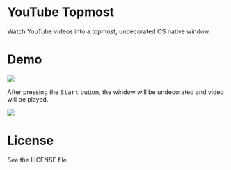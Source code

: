 YouTube Topmost
===============

Watch YouTube videos into a topmost, undecorated OS native window.

# Demo

![](http://i.imgur.com/fwL6Rn7.png)

After pressing the <kbd>Start</kbd> button, the window will be undecorated and video will be played.

![](http://i.imgur.com/HPOK2CB.png)

# License
See the LICENSE file.
